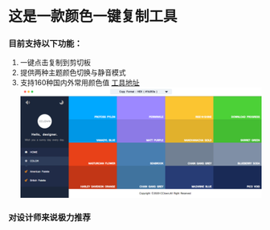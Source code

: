 # 这是一款颜色一键复制工具
### 目前支持以下功能：
1. 一键点击复制到剪切板
2. 提供两种主题颜色切换与静音模式
3. 支持160种国内外常用颜色值
[工具地址](color.clowntool.cn)
![xiaoguo.png](xiaoguo.png)
### 对设计师来说极力推荐
